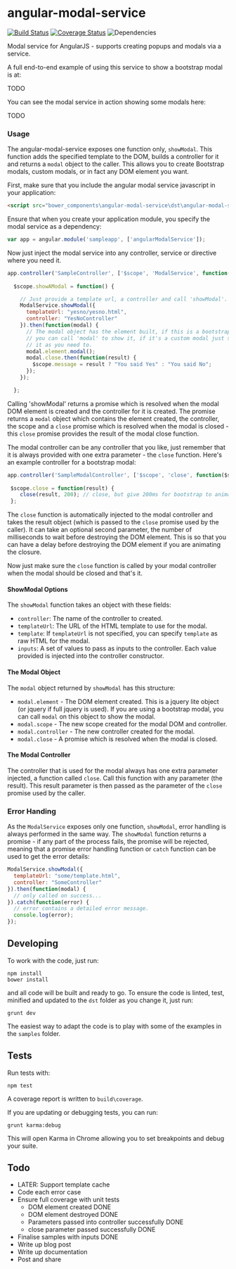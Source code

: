 angular-modal-service
=====================

[![Build Status](https://secure.travis-ci.org/dwmkerr/angular-modal-service.png?branch=master)](https://travis-ci.org/dwmkerr/angular-modal-service)
[![Coverage Status](https://coveralls.io/repos/dwmkerr/angular-modal-service/badge.png?branch=master)](https://coveralls.io/r/dwmkerr/angular-modal-service?branch=master)
![Dependencies](https://david-dm.org/dwmkerr/angular-modal-service.png)

Modal service for AngularJS - supports creating popups and modals via a service.

A full end-to-end example of using this service to show a bootstrap modal is at:

TODO

You can see the modal service in action showing some modals here:

TODO

### Usage

The angular-modal-service exposes one function only, `showModal`. This function adds the specified 
template to the DOM, builds a controller for it and returns a `modal` object to the caller. This allows
you to create Bootstrap modals, custom modals, or in fact any DOM element you want.

First, make sure that you include the angular modal service javascript in your application:

```html
<script src="bower_components\angular-modal-service\dst\angular-modal-service.min.js"></script>
```

Ensure that when you create your application module, you specify the modal service as a dependency:

```js
var app = angular.module('sampleapp', ['angularModalService']);
```

Now just inject the modal service into any controller, service or directive where you need it.

```js
app.controller('SampleController', ['$scope', 'ModalService', function($scope, ModalService) {
  
  $scope.showAModal = function() {

  	// Just provide a template url, a controller and call 'showModal'.
    ModalService.showModal({
      templateUrl: "yesno/yesno.html",
      controller: "YesNoController"
    }).then(function(modal) {
      // The modal object has the element built, if this is a bootstrap modal
      // you can call 'modal' to show it, if it's a custom modal just show or hide
      // it as you need to.
      modal.element.modal();
      modal.close.then(function(result) {
        $scope.message = result ? "You said Yes" : "You said No";
      });
    });

  };
```

Calling 'showModal' returns a promise which is resolved when the modal DOM element is created
and the controller for it is created. The promise returns a `modal` object which contains the 
element created, the controller, the scope and a `close` promise which is resolved when the 
modal is closed - this `close` promise provides the result of the modal close function.

The modal controller can be any controller that you like, just remember that it is always
provided with one extra parameter - the `close` function. Here's an example controller
for a bootstrap modal:

```js
app.controller('SampleModalController', ['$scope', 'close', function($scope, close) {
  
 $scope.close = function(result) {
 	close(result, 200); // close, but give 200ms for bootstrap to animate
 };
```

The `close` function is automatically injected to the modal controller and takes the result
object (which is passed to the `close` promise used by the caller). It can take an optional 
second parameter, the number of milliseconds to wait before destroying the DOM element. This
is so that you can have a delay before destroying the DOM element if you are animating the 
closure.

Now just make sure the `close` function is called by your modal controller when the modal
should be closed and that's it.

#### ShowModal Options

The `showModal` function takes an object with these fields:

* `controller`: The name of the controller to created.
* `templateUrl`: The URL of the HTML template to use for the modal.
* `template`: If `templateUrl` is not specified, you can specify `template` as raw
  HTML for the modal. 
* `inputs`: A set of values to pass as inputs to the controller. Each value provided
  is injected into the controller constructor.

#### The Modal Object

The `modal` object returned by `showModal` has this structure:

* `modal.element` - The DOM element created. This is a jquery lite object (or jquery if full
  jquery is used). If you are using a bootstrap modal, you can call `modal` on this object
  to show the modal.
* `modal.scope` - The new scope created for the modal DOM and controller.
* `modal.controller` - The new controller created for the modal.
* `modal.close` - A promise which is resolved when the modal is closed.

#### The Modal Controller

The controller that is used for the modal always has one extra parameter injected, a function
called `close`. Call this function with any parameter (the result). This result parameter is
then passed as the parameter of the `close` promise used by the caller.

### Error Handing

As the `ModalService` exposes only one function, `showModal`, error handling is always performed in the same way.
The `showModal` function returns a promise - if any part of the process fails, the promise will be rejected, meaning
that a promise error handling function or `catch` function can be used to get the error details:

```js
ModalService.showModal({
  templateUrl: "some/template.html",
  controller: "SomeController"
}).then(function(modal) {
  // only called on success...
}).catch(function(error) {
  // error contains a detailed error message.
  console.log(error);
});
```

Developing
----------

To work with the code, just run:

```
npm install
bower install
```

and all code will be built and ready to go. To ensure the code is linted, test, minified and
updated to the `dst` folder as you change it, just run:

```
grunt dev
```

The easiest way to adapt the code is to play with some of the examples in the ``samples`` folder.

Tests
-----

Run tests with:

```
npm test
```

A coverage report is written to `build\coverage`.

If you are updating or debugging tests, you can run:

```
grunt karma:debug
```

This will open Karma in Chrome allowing you to set breakpoints and debug your suite.

Todo
----
* LATER: Support template cache 
* Code each error case
* Ensure full coverage with unit tests
  - DOM element created DONE
  - DOM element destroyed DONE
  - Parameters passed into controller successfully DONE
  - close parameter passed successfully DONE
* Finalise samples with inputs DONE
* Write up blog post
* Write up documentation
* Post and share